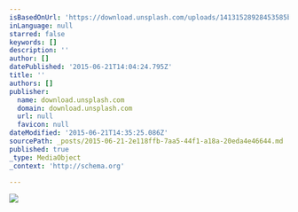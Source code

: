 ```yaml
---
isBasedOnUrl: 'https://download.unsplash.com/uploads/14131528928453585b6dc/829d24cf'
inLanguage: null
starred: false
keywords: []
description: ''
author: []
datePublished: '2015-06-21T14:04:24.795Z'
title: ''
authors: []
publisher:
  name: download.unsplash.com
  domain: download.unsplash.com
  url: null
  favicon: null
dateModified: '2015-06-21T14:35:25.086Z'
sourcePath: _posts/2015-06-21-2e118ffb-7aa5-44f1-a18a-20eda4e46644.md
published: true
_type: MediaObject
_context: 'http://schema.org'

---
```

![](https://download.unsplash.com/uploads/14131528928453585b6dc/829d24cf)